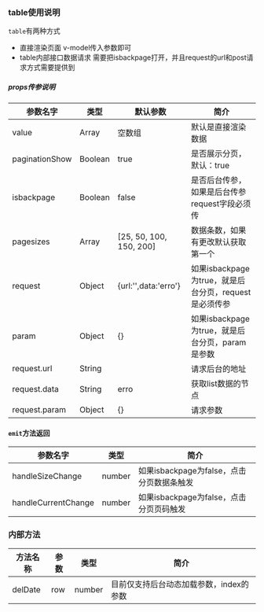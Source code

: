 ### table使用说明
`table`有两种方式
- 直接渲染页面
	v-model传入参数即可
- table内部接口数据请求
	需要把isbackpage打开，并且request的url和post请求方式需要提供到
##### props传参说明

| 参数名字  | 类型  |默认参数  | 简介  |
| ------------ | ------------ | ------------ | ------------ |
| value  | Array  | 空数组    | 默认是直接渲染数据 |
| paginationShow  | Boolean  | true  |是否展示分页，默认：true  |
| isbackpage  | Boolean  | false  |是否后台传参，如果是后台传参 request字段必须传  |
| pagesizes  | Array  | [25, 50, 100, 150, 200]  |数据条数，如果有更改默认获取第一个  |
| request  | Object  | {url:'',data:'erro'}  |如果isbackpage为true，就是后台分页，request是必须传参 |
| param  | Object  | {}  |如果isbackpage为true，就是后台分页，param是参数 |
| request.url  | String  |  |请求后台的地址 |
| request.data  | String  | erro |获取list数据的节点 |
| request.param  | Object  | {} | 请求参数 |
#### `emit`方法返回
| 参数名字  | 类型  | 简介  |
| ------------ | ------------ |  ------------ |
| handleSizeChange | number   | 如果isbackpage为false，点击分页数据条触发  |
| handleCurrentChange | number   | 如果isbackpage为false，点击分页页码触发  |
### 内部方法
| 方法名称  | 参数  | 类型  |简介  |
| ------------ | ------------ |------------ |  ------------ |
| delDate | row   |number| 目前仅支持后台动态加载参数，index的参数  |